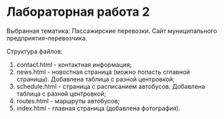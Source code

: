 # Лабораторная работа 2

Выбранная тематика: Пассажирские перевозки. Сайт муниципального предприятия-перевозчика. 

Структура файлов: 
1) contact.html - контактная информация;
2) news.html - новостная страница (можно попасть сглавной страницы). Добавлена таблица с разной центровкой;
3) schedule.html - страница с расписанием автобусов. Добавлена таблица с разной центровкой;
4) routes.html - маршруты автобусов;
5) index.html - главная страница (добавлена фотография).

